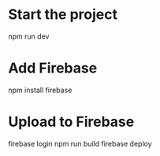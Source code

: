 # Start the project

npm run dev

# Add Firebase

npm install firebase

# Upload to Firebase

firebase login
npm run build
firebase deploy